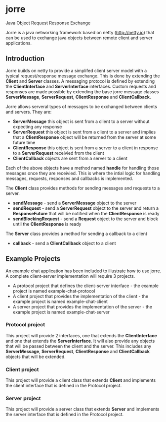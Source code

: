 # jorre
Java Object Request Response Exchange

Jorre is a java networking framework based on netty (http://netty.io) that can be used to exchange java objects between remote client and server applications.

## Introduction

Jorre builds on netty to provide a simplifed client server model with a typical request/response message exchange.  This is done by extending the  __Client__ and __Server__ classes.  A messaging protocol is defined by extending the __ClientInterface__ and __ServerInterface__ interfaces.  Custom requests and responses are made possible by extending the base jorre message classes __ServerMessage__, __ServerRequest__, __ClientResponse__ and __ClientCallback__.

Jorre allows serveral types of messages to be exchanged between clients and servers.  They are: 

  * __ServerMessage__ this object is sent from a client to a server without expecting any response
  * __ServerRequest__ this object is sent from a client to a server and implies that a __ClientResponse__ object will be returned from the server at some future time
  * __ClientResponse__ this object is sent from a server to a client in response to a __ServerRequest__ receivied from the client
  * __ClientCallback__ objects are sent from a server to a client

Each of the above objects have a method named __handle__ for handling those messages once they are receivied.  This is where the intial logic for handling messages, requests, responses and callbacks is implemented.

The __Client__ class provides methods for sending messages and requests to a server.

  * __sendMessage__ - send a __ServerMessage__ object to the server
  * __sendRequest__ - send a __ServerRequest__ object to the server and return a __ResponseFuture__ that will be notified when the __ClientResponse__ is ready
  * __sendBlockingRequest__ - send a __Request__ object to the server and block until the __ClientResponse__ is ready

The __Server__ class provides a method for sending a callback to a client

  * __callback__ - send a __ClientCallback__ object to a client


## Example Projects

An example chat application has been included to illustrate how to use jorre.  A complete client-server implementation will require 3 projects.

  * A protocol project that defines the client-server interface - the example project is named example-chat-protocol
  * A client project that provides the implementation of the client - the example project is named example-chat-client
  * A server project that provides the implementation of the server - the example project is named example-chat-server

### Protocol project

  This project will provide 2 interfaces, one that extends the __ClientInterface__ and one that extends the __ServerInterface__. It will also provide any objects that will be passed between the client and the server.  This includes any __ServerMessage__, __ServerRequest__, __ClientResponse__ and __ClientCallback__ objects that will be extended.

### Client project

  This project will provide a client class that extends __Client__ and implements the client interface that is defined in the Protocol project. 
  
### Server project

  This project will provide a server class that extends __Server__ and implements the server interface that is defined in the Protocol project.
  